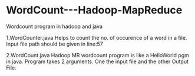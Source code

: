 WordCount---Hadoop-MapReduce
============================

Wordcount program in hadoop and java


1.WordCounter.java 
    Helps to count the no. of occurence of a word in a file. 
    Input file path should be given in line:57

2.WordCount.java 
   Hadoop MR 
     wordcount program is like a HelloWorld pgm in java.
  Program takes 2 arguments. One the input file and the other Output File.
